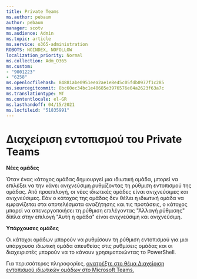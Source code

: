 ```yaml
---
title: Private Teams
ms.author: pebaum
author: pebaum
manager: scotv
ms.audience: Admin
ms.topic: article
ms.service: o365-administration
ROBOTS: NOINDEX, NOFOLLOW
localization_priority: Normal
ms.collection: Adm_O365
ms.custom:
- "9001223"
- "6258"
ms.openlocfilehash: 84881abe0951eea2ae1e8e45c05fdb0977f1c285
ms.sourcegitcommit: 8bc60ec34bc1e40685e3976576e04a2623f63a7c
ms.translationtype: MT
ms.contentlocale: el-GR
ms.lasthandoff: 04/15/2021
ms.locfileid: "51835991"
---
```

# <a name="managing-discovery-of-private-teams"></a>Διαχείριση εντοπισμού του Private Teams

**Νέες ομάδες**

Όταν ένας κάτοχος ομάδας δημιουργεί μια ιδιωτική ομάδα, μπορεί να επιλέξει να την κάνει ανιχνεύσιμη ρυθμίζοντας τη ρύθμιση εντοπισμού της ομάδας. Από προεπιλογή, οι νέες ιδιωτικές ομάδες είναι ανιχνεύσιμες και ανιχνεύσιμες. Εάν ο κάτοχος της ομάδας δεν θέλει η ιδιωτική ομάδα να εμφανίζεται στα αποτελέσματα αναζήτησης και τις προτάσεις, ο κάτοχος μπορεί να απενεργοποιήσει τη ρύθμιση επιλέγοντας "Αλλαγή ρύθμισης" δίπλα στην επιλογή "Αυτή η ομάδα" είναι ανιχνεύσιμη και ανιχνεύσιμη.  

**Υπάρχουσες ομάδες**

Οι κάτοχοι ομάδων μπορούν να ρυθμίσουν τη ρύθμιση εντοπισμού για μια υπάρχουσα ιδιωτική ομάδα απευθείας στις ρυθμίσεις ομάδας και οι διαχειριστές μπορούν να το κάνουν χρησιμοποιώντας το PowerShell.  

Για περισσότερες πληροφορίες, [ανατρέξτε στο θέμα Διαχείριση εντοπισμού ιδιωτικών ομάδων στο Microsoft Teams.](https://docs.microsoft.com/microsoftteams/manage-discovery-of-private-teams)
